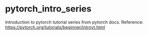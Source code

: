 # pytorch_intro_series
Introduction to pytorch tutorial series from pytorch docs. Reference: https://pytorch.org/tutorials/beginner/introyt.html
